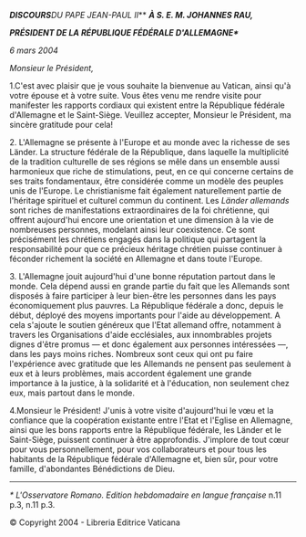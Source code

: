 ***DISCOURS**DU PAPE JEAN-PAUL II*** ***À S. E. M. JOHANNES RAU,***

***PRÉSIDENT DE LA RÉPUBLIQUE FÉDÉRALE D'ALLEMAGNE\****

*6 mars 2004*

*Monsieur le Président,*

1.C'est avec plaisir que je vous souhaite la bienvenue au Vatican, ainsi qu'à votre épouse et à votre suite. Vous êtes venu me rendre visite pour manifester les rapports cordiaux qui existent entre la République fédérale d'Allemagne et le Saint-Siège. Veuillez accepter, Monsieur le Président, ma sincère gratitude pour cela!

2\. L'Allemagne se présente à l'Europe et au monde avec la richesse de ses Länder. La structure fédérale de la République, dans laquelle la multiplicité de la tradition culturelle de ses régions se mêle dans un ensemble aussi harmonieux que riche de stimulations, peut, en ce qui concerne certains de ses traits fondamentaux, être considérée comme un modèle des peuples unis de l'Europe. Le christianisme fait également naturellement partie de l'héritage spirituel et culturel commun du continent. Les *Länder allemands* sont riches de manifestations extraordinaires de la foi chrétienne, qui offrent aujourd'hui encore une orientation et une dimension à la vie de nombreuses personnes, modelant ainsi leur coexistence. Ce sont précisément les chrétiens engagés dans la politique qui partagent la responsabilité pour que ce précieux héritage chrétien puisse continuer à féconder richement la société en Allemagne et dans toute l'Europe.

3\. L'Allemagne jouit aujourd'hui d'une bonne réputation partout dans le monde. Cela dépend aussi en grande partie du fait que les Allemands sont disposés à faire participer à leur bien-être les personnes dans les pays économiquement plus pauvres. La République fédérale a donc, depuis le début, déployé des moyens importants pour l'aide au développement. A cela s'ajoute le soutien généreux que l'Etat allemand offre, notamment à travers les Organisations d'aide ecclésiales, aux innombrables projets dignes d'être promus — et donc également aux personnes intéressées —, dans les pays moins riches. Nombreux sont ceux qui ont pu faire l'expérience avec gratitude que les Allemands ne pensent pas seulement à eux et à leurs problèmes, mais accordent également une grande importance à la justice, à la solidarité et à l'éducation, non seulement chez eux, mais partout dans le monde.

4.Monsieur le Président! J'unis à votre visite d'aujourd'hui le vœu et la confiance que la coopération existante entre l'Etat et l'Eglise en Allemagne, ainsi que les bons rapports entre la République fédérale, les Länder et le Saint-Siège, puissent continuer à être approfondis. J'implore de tout cœur pour vous personnellement, pour vos collaborateurs et pour tous les habitants de la République fédérale d'Allemagne et, bien sûr, pour votre famille, d'abondantes Bénédictions de Dieu.

* * *

*\** *L'Osservatore Romano. Edition hebdomadaire en langue française* n.11 p.3, n.11 p.3.

© Copyright 2004 - Libreria Editrice Vaticana